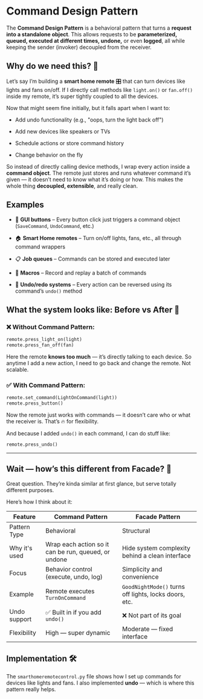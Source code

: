 # Command Design Pattern

The **Command Design Pattern** is a behavioral pattern that turns a **request into a standalone object**. This allows requests to be **parameterized, queued, executed at different times, undone,** or even **logged**, all while keeping the sender (invoker) decoupled from the receiver.

## Why do we need this? 🤔

Let’s say I’m building a **smart home remote** 🎛️ that can turn devices like lights and fans on/off. If I directly call methods like `light.on()` or `fan.off()` inside my remote, it’s super tightly coupled to all the devices.

Now that might seem fine initially, but it falls apart when I want to:

- Add undo functionality (e.g., "oops, turn the light back off")

- Add new devices like speakers or TVs

- Schedule actions or store command history

- Change behavior on the fly

So instead of directly calling device methods, I wrap every action inside a **command object**. The remote just stores and runs whatever command it’s given — it doesn’t need to know what it’s doing or how. This makes the whole thing **decoupled, extensible**, and really clean.


## Examples 

- 🎨 **GUI buttons** – Every button click just triggers a command object (`SaveCommand`, `UndoCommand`, etc.)

- 🏠 **Smart Home remotes** – Turn on/off lights, fans, etc., all through command wrappers

- 📋 **Job queues** – Commands can be stored and executed later

- 🧠 **Macros** – Record and replay a batch of commands

- 🔄 **Undo/redo systems** – Every action can be reversed using its command’s `undo()` method

## What the system looks like: Before vs After 🧵

### ❌ Without Command Pattern:

```python
remote.press_light_on(light)
remote.press_fan_off(fan)
```

Here the remote **knows too much** — it’s directly talking to each device. So anytime I add a new action, I need to go back and change the remote. Not scalable.

### ✅ With Command Pattern:

```python
remote.set_command(LightOnCommand(light))
remote.press_button()
```

Now the remote just works with commands — it doesn’t care who or what the receiver is. That’s 🔥 for flexibility.

And because I added `undo()` in each command, I can do stuff like:

```python
remote.press_undo()
```

---

## Wait — how’s this different from Facade? 🤔

Great question. They’re kinda similar at first glance, but serve totally different purposes.

Here’s how I think about it:

| Feature       | **Command Pattern**                                  | **Facade Pattern**                                    |
| ------------- | ---------------------------------------------------- | ----------------------------------------------------- |
| Pattern Type  | Behavioral                                           | Structural                                            |
| Why it's used | Wrap each action so it can be run, queued, or undone | Hide system complexity behind a clean interface       |
| Focus         | Behavior control (execute, undo, log)                | Simplicity and convenience                            |
| Example       | Remote executes `TurnOnCommand`                      | `GoodNightMode()` turns off lights, locks doors, etc. |
| Undo support  | ✅ Built in if you add `undo()`                       | ❌ Not part of its goal                                |
| Flexibility   | High — super dynamic                                 | Moderate — fixed interface                            |


## Implementation 🛠️

The `smarthomeremotecontrol.py` file shows how I set up commands for devices like lights and fans. I also implemented **undo** — which is where this pattern really helps.